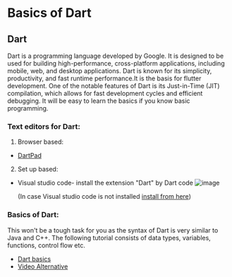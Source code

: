 # Basics of Dart
## Dart 
Dart is a programming language developed by Google. It is designed to be used for building high-performance, cross-platform applications, including mobile, web, and desktop applications. Dart is known for its simplicity, productivity, and fast runtime performance.It is the basis for flutter development. One of the notable features of Dart is its Just-in-Time (JIT) compilation, which allows for fast development cycles and efficient debugging.  It will be easy to learn the basics if you know basic programming.
### Text editors for Dart:
1. Browser based:
* [DartPad](https://dartpad.dev/?null_safety=true "DartPad")
2. Set up based:
 * Visual studio code- install the extension "Dart" by Dart code
 ![image](https://github.com/ShahuPatil07/Basics-of-Dart-and-Object-oriented-programming/assets/135165337/7cf2192f-810c-45a6-bb88-1feb44cf18f5)




    (In case Visual studio code is not installed [install from here](https://code.visualstudio.com/download "install from here"))
 ### Basics of Dart:
 This won't be a tough task for you as the syntax of Dart is very similar to Java and C++. The following tutorial consists of data types, variables, functions, control flow etc.
 * [Dart basics](https://www.kodeco.com/22685966-dart-basics "Dart Basics")
 * [Video Alternative](https://www.youtube.com/watch?v=0CTj3x6jgeY "Video Alternative")                  

